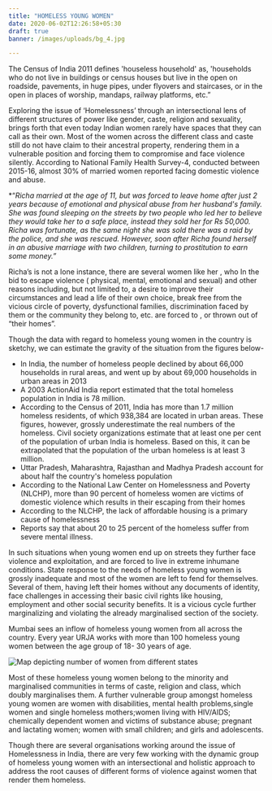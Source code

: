 ```yaml
---
title: "HOMELESS YOUNG WOMEN"
date: 2020-06-02T12:26:58+05:30
draft: true
banner: /images/uploads/bg_4.jpg

---
```

The Census of India 2011 defines 'houseless household' as, 'households who do not live in buildings or census houses but live in the open on roadside, pavements, in huge pipes, under flyovers and staircases, or in the open in places of worship, mandaps, railway platforms, etc.”

Exploring the issue of ‘Homelessness’ through an intersectional lens of different structures of power like gender, caste, religion and sexuality, brings forth that even today Indian women rarely have spaces that they can call as their own. Most of the women across the different class and caste still do not have claim to their ancestral property, rendering them in a vulnerable position and forcing them to compromise and face violence silently. According to National Family Health Survey-4, conducted between 2015-16, almost 30% of married women reported facing domestic violence and abuse.

<!--more-->

*“*Richa married at the age of 11, but was forced to leave home after just 2 years because of emotional and physical abuse from her husband's family. She was found sleeping on the streets by two people who led her to believe they would take her to a safe place, instead they sold her for Rs 50,000. Richa was fortunate, as the same night she was sold there was a raid by the police, and she was rescued. However, soon after Richa found herself in an abusive marriage with two children, turning to prostitution to earn some money.”*

Richa’s is not a lone instance, there are several women like her , who In the bid to escape violence ( physical, mental, emotional and sexual) and other reasons including, but not limited to, a desire to improve their circumstances and lead a life of their own choice, break free from the vicious circle of poverty, dysfunctional families, discrimination faced by them or the community they belong to, etc. are forced to , or thrown out of “their homes”.

Though the data with regard to homeless young women in the country is sketchy, we can estimate the gravity of the situation from the figures below-

- In India, the number of homeless people declined by about 66,000 households in rural areas, and went up by about 69,000 households in urban areas in 2013
- A 2003 ActionAid India report estimated that the total homeless population in India is 78 million.
- According to the Census of 2011, India has more than 1.7 million homeless residents, of which 938,384 are located in urban areas. These figures, however, grossly underestimate the real numbers of the homeless. Civil society organizations estimate that at least one per cent of the population of urban India is homeless. Based on this, it can be extrapolated that the population of the urban homeless is at least 3 million.
- Uttar Pradesh, Maharashtra, Rajasthan and Madhya Pradesh account for about half the country's homeless population
- According to the National Law Center on Homelessness and Poverty (NLCHP), more than 90 percent of homeless women are victims of domestic violence which results in their escaping from their homes
- According to the NLCHP, the lack of affordable housing is a primary cause of homelessness
- Reports say that about 20 to 25 percent of the homeless suffer from severe mental illness.

In such situations when young women end up on streets they further face violence and exploitation, and are forced to live in extreme inhumane conditions. State response to the needs of homeless young women is grossly inadequate and  most of the women are left to fend for themselves. Several of them, having left their homes without any documents of identity, face challenges in accessing their basic civil rights like housing, employment and other social security benefits. It is a vicious cycle further marginalizing and violating the already marginalised section of the society.

Mumbai sees an inflow of homeless young women from all across the country. Every year URJA works with more than 100 homeless young women between the age group of 18- 30 years of age.

![Map depicting number of women from different states](/images/uploads/india_map.png)

Most of these homeless young women belong to the minority and marginalised communities in terms of caste, religion and class, which doubly marginalises them. A further vulnerable group amongst homeless young women are women with disabilities, mental health problems,single women and single homeless mothers;women living with HIV/AIDS; chemically dependent women and victims of substance abuse; pregnant and lactating women; women with small children; and girls and adolescents.

Though there are several organisations working around the issue of Homelessness in India, there are very few working with the dynamic group of homeless young women with an intersectional and holistic approach to address the root causes of different forms of violence against women that render them homeless.


